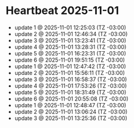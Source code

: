 # Heartbeat 2025-11-01
- update 1 @ 2025-11-01 12:25:03 (TZ -03:00)
- update 2 @ 2025-11-01 12:46:34 (TZ -03:00)
- update 3 @ 2025-11-01 13:23:41 (TZ -03:00)
- update 4 @ 2025-11-01 13:28:31 (TZ -03:00)
- update 5 @ 2025-11-01 16:23:31 (TZ -03:00)
- update 6 @ 2025-11-01 19:51:15 (TZ -03:00)
- update 1 @ 2025-11-01 12:47:42 (TZ -03:00)
- update 2 @ 2025-11-01 15:56:11 (TZ -03:00)
- update 3 @ 2025-11-01 16:58:37 (TZ -03:00)
- update 4 @ 2025-11-01 17:53:26 (TZ -03:00)
- update 5 @ 2025-11-01 18:31:49 (TZ -03:00)
- update 6 @ 2025-11-01 20:55:08 (TZ -03:00)
- update 1 @ 2025-11-01 12:48:47 (TZ -03:00)
- update 2 @ 2025-11-01 13:06:24 (TZ -03:00)
- update 3 @ 2025-11-01 13:25:36 (TZ -03:00)
